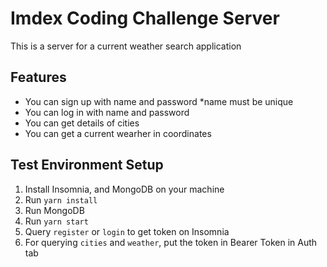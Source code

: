 # Imdex Coding Challenge Server
This is a server for a current weather search application

## Features
- You can sign up with name and password *name must be unique
- You can log in with name and password
- You can get details of cities
- You can get a current wearher in coordinates

## Test Environment Setup
1. Install Insomnia, and MongoDB on your machine
2. Run `yarn install`
3. Run MongoDB
4. Run `yarn start`
5. Query `register` or `login` to get token on Insomnia
6. For querying `cities` and `weather`, put the token in Bearer Token in Auth tab
